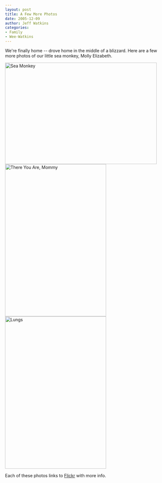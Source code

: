 ```yaml
---
layout: post
title: A Few More Photos
date: 2005-12-09
author: Jeff Watkins
categories:
- Family
- Wee-Watkins
---
```


We're finally home -- drove home in the middle of a blizzard. Here are a few more photos of our little sea monkey, Molly Elizabeth.

<div class="figure"><a href="http://newburyportion.com/gallery/show/recent/photo/71932447"><img class="photo" src="http://static.flickr.com/20/71932447_7180f12bfc.jpg" width="500" height="333" alt="Sea Monkey" border="0" /></a></div>

<div class="figure"><a href="http://newburyportion.com/gallery/show/recent/photo/71932440"><img class="photo" src="http://static.flickr.com/35/71932440_ed3f8b990c.jpg" width="333" height="500" alt="There You Are, Mommy" border="0" /></a></div>

<div class="figure"> <a href="http://newburyportion.com/gallery/show/recent/photo/71932437"><img class="photo" src="http://static.flickr.com/35/71932437_8c3e2dfb03.jpg" width="333" height="500" alt="Lungs" border="0" /></a></div>

Each of these photos links to [Flickr](http://flickr.com/) with more info.
